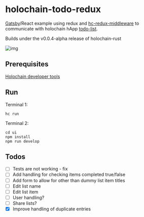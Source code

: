 # holochain-todo-redux

[Gatsby](https://github.com/gatsbyjs/gatsby)/React example using redux and [hc-redux-middleware](https://github.com/holochain/hc-redux-middleware) to communicate with holochain hApp [todo-list](https://github.com/willemolding/holochain-rust-todo).

Builds under the v0.0.4-alpha release of holochain-rust

![img](https://user-images.githubusercontent.com/9698363/52596910-c8f15a80-2e51-11e9-94cb-11bca428a65b.gif)

## Prerequisites

[Holochain developer tools](https://developer.holochain.org/start.html)

## Run

Terminal 1:

```
hc run
```

Terminal 2:

```
cd ui
npm install
npm run develop
```

## Todos

- [ ] Tests are not working - fix
- [ ] Add handling for checking items completed true/false
- [ ] Add form to allow for other than dummy list item titles
- [ ] Edit list name
- [ ] Edit list item
- [ ] User handling?
- [ ] Share lists?
- [x] Improve handling of duplicate entries
